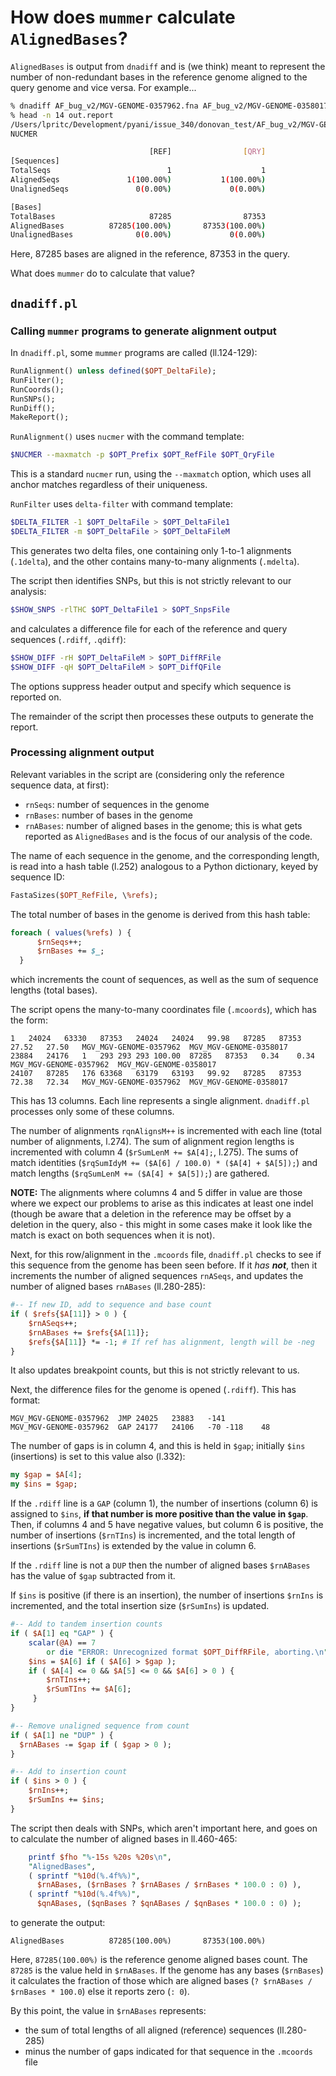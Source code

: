 # How does `mummer` calculate `AlignedBases`?

`AlignedBases` is output from `dnadiff` and is (we think) meant to represent the number of non-redundant bases in the reference genome aligned to the query genome and vice versa. For example...

```bash
% dnadiff AF_bug_v2/MGV-GENOME-0357962.fna AF_bug_v2/MGV-GENOME-0358017.fna
% head -n 14 out.report
/Users/lpritc/Development/pyani/issue_340/donovan_test/AF_bug_v2/MGV-GENOME-0357962.fna /Users/lpritc/Development/pyani/issue_340/donovan_test/AF_bug_v2/MGV-GENOME-0358017.fna
NUCMER

                               [REF]                [QRY]
[Sequences]
TotalSeqs                          1                    1
AlignedSeqs               1(100.00%)           1(100.00%)
UnalignedSeqs               0(0.00%)             0(0.00%)

[Bases]
TotalBases                     87285                87353
AlignedBases          87285(100.00%)       87353(100.00%)
UnalignedBases              0(0.00%)             0(0.00%)
```

Here, 87285 bases are aligned in the reference, 87353 in the query.

What does `mummer` do to calculate that value?

## `dnadiff.pl`

### Calling `mummer` programs to generate alignment output

In `dnadiff.pl`, some `mummer` programs are called (ll.124-129):

```perl
RunAlignment() unless defined($OPT_DeltaFile);
RunFilter();
RunCoords();
RunSNPs();
RunDiff();
MakeReport();
```

`RunAlignment()` uses `nucmer` with the command template:

```bash
$NUCMER --maxmatch -p $OPT_Prefix $OPT_RefFile $OPT_QryFile
```

This is a standard `nucmer` run, using the `--maxmatch` option, which uses all anchor matches regardless of their uniqueness.

`RunFilter` uses `delta-filter` with command template:

```bash
$DELTA_FILTER -1 $OPT_DeltaFile > $OPT_DeltaFile1
$DELTA_FILTER -m $OPT_DeltaFile > $OPT_DeltaFileM
```

This generates two delta files, one containing only 1-to-1 alignments (`.1delta`), and the other contains many-to-many alignments (`.mdelta`).

The script then identifies SNPs, but this is not strictly relevant to our analysis:

```bash
$SHOW_SNPS -rlTHC $OPT_DeltaFile1 > $OPT_SnpsFile
```

and calculates a difference file for each of the reference and query sequences (`.rdiff`, `.qdiff`):

```bash
$SHOW_DIFF -rH $OPT_DeltaFileM > $OPT_DiffRFile
$SHOW_DIFF -qH $OPT_DeltaFileM > $OPT_DiffQFile
```

The options suppress header output and specify which sequence is reported on.

The remainder of the script then processes these outputs to generate the report.

### Processing alignment output

Relevant variables in the script are (considering only the reference sequence data, at first):

- `rnSeqs`: number of sequences in the genome
- `rnBases`: number of bases in the genome
- `rnABases`: number of aligned bases in the genome; this is what gets reported as `AlignedBases` and is the focus of our analysis of the code.

The name of each sequence in the genome, and the corresponding length, is read into a hash table (l.252) analogous to a Python dictionary, keyed by sequence ID:

```perl
FastaSizes($OPT_RefFile, \%refs);
```

The total number of bases in the genome is derived from this hash table:

```perl
foreach ( values(%refs) ) {
      $rnSeqs++;
      $rnBases += $_;
  }
```

which increments the count of sequences, as well as the sum of sequence lengths (total bases).

The script opens the many-to-many coordinates file (`.mcoords`), which has the form:

```text
1	24024	63330	87353	24024	24024	99.98	87285	87353	27.52	27.50	MGV_MGV-GENOME-0357962	MGV_MGV-GENOME-0358017
23884	24176	1	293	293	293	100.00	87285	87353	0.34	0.34	MGV_MGV-GENOME-0357962	MGV_MGV-GENOME-0358017
24107	87285	176	63368	63179	63193	99.92	87285	87353	72.38	72.34	MGV_MGV-GENOME-0357962	MGV_MGV-GENOME-0358017
```

This has 13 columns. Each line represents a single alignment. `dnadiff.pl` processes only some of these columns.

The number of alignments `rqnAlignsM++` is incremented with each line (total number of alignments, l.274). The sum of alignment region lengths is incremented with column 4 (`$rSumLenM += $A[4];`, l.275). The sums of match identities (`$rqSumIdyM += ($A[6] / 100.0) * ($A[4] + $A[5]);`) and match lengths (`$rqSumLenM += ($A[4] + $A[5]);`) are gathered.

**NOTE:** The alignments where columns 4 and 5 differ in value are those where we expect our problems to arise as this indicates at least one indel (though be aware that a deletion in the reference may be offset by a deletion in the query, also - this might in some cases make it look like the match is exact on both sequences when it is not).

Next, for this row/alignment in the `.mcoords` file, `dnadiff.pl` checks to see if this sequence from the genome has been seen before. If it _has **not**_, then it increments the number of aligned sequences `rnASeqs`, and updates the number of aligned bases `rnABases` (ll.280-285):

```perl
#-- If new ID, add to sequence and base count
if ( $refs{$A[11]} > 0 ) {
    $rnASeqs++;
    $rnABases += $refs{$A[11]};
    $refs{$A[11]} *= -1; # If ref has alignment, length will be -neg
}
```

It also updates breakpoint counts, but this is not strictly relevant to us.

Next, the difference files for the genome is opened (`.rdiff`). This has format:

```text
MGV_MGV-GENOME-0357962	JMP	24025	23883	-141
MGV_MGV-GENOME-0357962	GAP	24177	24106	-70	-118	48
```

The number of gaps is in column 4, and this is held in `$gap`; initially `$ins` (insertions) is set to this value also (l.332):

```perl
my $gap = $A[4];
my $ins = $gap;
```

If the `.rdiff` line is a `GAP` (column 1), the number of insertions (column 6) is assigned to `$ins`, **if that number is more positive than the value in `$gap`**. Then, if columns 4 and 5 have negative values, but column 6 is positive, the number of insertions (`$rnTIns`) is incremented, and the total length of insertions (`$rSumTIns`) is extended by the value in column 6.

If the `.rdiff` line is not a `DUP` then the number of aligned bases `$rnABases` has the value of `$gap` subtracted from it.

If `$ins` is positive (if there is an insertion), the number of insertions `$rnIns` is incremented, and the total insertion size (`$rSumIns`) is updated.

```perl
#-- Add to tandem insertion counts
if ( $A[1] eq "GAP" ) {
    scalar(@A) == 7
        or die "ERROR: Unrecognized format $OPT_DiffRFile, aborting.\n";
    $ins = $A[6] if ( $A[6] > $gap );
    if ( $A[4] <= 0 && $A[5] <= 0 && $A[6] > 0 ) {
        $rnTIns++;
        $rSumTIns += $A[6];
     }
}

#-- Remove unaligned sequence from count
if ( $A[1] ne "DUP" ) {
  $rnABases -= $gap if ( $gap > 0 );
}

#-- Add to insertion count
if ( $ins > 0 ) {
    $rnIns++;
    $rSumIns += $ins;
}
```

The script then deals with SNPs, which aren't important here, and goes on to calculate the number of aligned bases in ll.460-465:

```perl
    printf $fho "%-15s %20s %20s\n",
    "AlignedBases",
    ( sprintf "%10d(%.4f%%)",
      $rnABases, ($rnBases ? $rnABases / $rnBases * 100.0 : 0) ),
    ( sprintf "%10d(%.4f%%)",
      $qnABases, ($qnBases ? $qnABases / $qnBases * 100.0 : 0) );
```

to generate the output:

```text
AlignedBases          87285(100.00%)       87353(100.00%)
```

Here, `87285(100.00%)` is the reference genome aligned bases count. The `87285` is the value held in `$rnABases`. If the genome has any bases (`$rnBases`) it calculates the fraction of those which are aligned bases (`? $rnABases / $rnBases * 100.0`) else it reports zero (`: 0`).

By this point, the value in `$rnABases` represents:

- the sum of total lengths of all aligned (reference) sequences (ll.280-285)
- minus the number of gaps indicated for that sequence in the `.mcoords` file